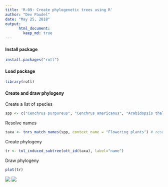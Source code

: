 ```yaml
---
title: 'R-09: Create phylogenetic trees using R'
author: "Dev Paudel"
date: "May 25, 2018"
output:
      html_document:
        keep_md: true
---
```

#### Install package

```r
install.packages("rotl")
```

#### Load package

```r
library(rotl)
```

#### Create and draw phylogeny
Create a list of species

```r
spp <- c("Cenchrus purpureus", "Cenchrus americanus", "Arabidopsis thaliana","Brachypodium distachyon", "Hordeum vulgare","Oryza sativa", "Panicum virgatum","Sorghum bicolor","Setaria italica","Triticum aestivum","Zea mays")
```

Resolve names
```r
taxa <- tnrs_match_names(spp, context_name = "Flowering plants") # resolve names
```

Create phylogeny
```r
tr <- tol_induced_subtree(ott_id(taxa), label="name")
```

Draw phylogeny
```r
plot(tr)
```
![](https://rbiology.github.io/rbiologyimages/20180525_phylogeny.png)<!-- -->
![](https://github.com/dpaudel/rbiology.github.io/tree/master/img/20180525_phylogeny.png)<!-- -->
